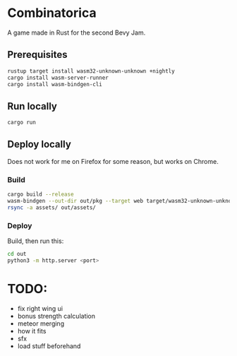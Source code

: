 # Combinatorica

A game made in Rust for the second Bevy Jam.

## Prerequisites

```bash
rustup target install wasm32-unknown-unknown +nightly
cargo install wasm-server-runner
cargo install wasm-bindgen-cli
```

## Run locally

```bash
cargo run
```

## Deploy locally
Does not work for me on Firefox for some reason, but works on Chrome.

### Build
```bash
cargo build --release
wasm-bindgen --out-dir out/pkg --target web target/wasm32-unknown-unknown/release/combinatorica.wasm
rsync -a assets/ out/assets/
```

### Deploy
Build, then run this:
```bash
cd out
python3 -m http.server <port>
```

# TODO:
* fix right wing ui
* bonus strength calculation
* meteor merging
* how it fits
* sfx
* load stuff beforehand